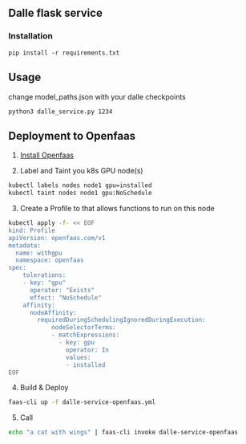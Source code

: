 ## Dalle flask service

### Installation

`pip install -r requirements.txt`

## Usage

change model_paths.json with your dalle checkpoints

`python3 dalle_service.py 1234`


## Deployment to Openfaas

1. [Install Openfaas](https://docs.openfaas.com/deployment)

2. Label and Taint you k8s GPU node(s)

```bash
kubectl labels nodes node1 gpu=installed
kubectl taint nodes node1 gpu:NoSchedule
```

3. Create a Profile to that allows functions to run on this node

```bash
kubectl apply -f- << EOF
kind: Profile
apiVersion: openfaas.com/v1
metadata:
  name: withgpu
  namespace: openfaas
spec:
    tolerations:
    - key: "gpu"
      operator: "Exists"
      effect: "NoSchedule"
    affinity:
      nodeAffinity:
        requiredDuringSchedulingIgnoredDuringExecution:
            nodeSelectorTerms:
            - matchExpressions:
              - key: gpu
                operator: In
                values:
                - installed
EOF
```

4. Build & Deploy

```bash
faas-cli up -f dalle-service-openfaas.yml
```

5. Call

```bash
echo "a cat with wings" | faas-cli invoke dalle-service-openfaas
```